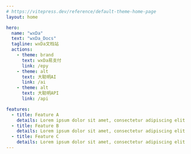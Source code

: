 ```yaml
---
# https://vitepress.dev/reference/default-theme-home-page
layout: home

hero:
  name: "wxDa"
  text: "wxDa_Docs"
  tagline: wxDa文档站
  actions:
    - theme: brand
      text: wxDa易支付
      link: /epy
    - theme: alt
      text: 大聪明AI
      link: /ai
    - theme: alt
      text: 大聪明API
      link: /api

features:
  - title: Feature A
    details: Lorem ipsum dolor sit amet, consectetur adipiscing elit
  - title: Feature B
    details: Lorem ipsum dolor sit amet, consectetur adipiscing elit
  - title: Feature C
    details: Lorem ipsum dolor sit amet, consectetur adipiscing elit
---
```


